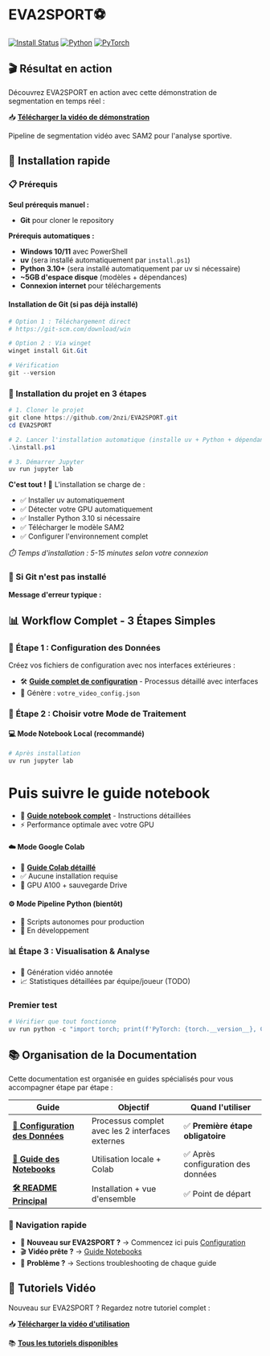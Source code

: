 # EVA2SPORT⚽

[![Install Status](https://img.shields.io/badge/install-automatic-green)](./install.ps1)
[![Python](https://img.shields.io/badge/python-3.10+-blue)](https://python.org)
[![PyTorch](https://img.shields.io/badge/pytorch-2.5+-orange)](https://pytorch.org)


## 🎬 Résultat en action

Découvrez EVA2SPORT en action avec cette démonstration de segmentation en temps réel :

📥 **[Télécharger la vidéo de démonstration](docs/VIDEO_EXEMPLE_GITHUB.mp4)**


Pipeline de segmentation vidéo avec SAM2 pour l'analyse sportive.

## 🚀 Installation rapide

### 📋 Prérequis

**Seul prérequis manuel :**
- **Git** pour cloner le repository

**Prérequis automatiques :**
- **Windows 10/11** avec PowerShell
- **uv** (sera installé automatiquement par `install.ps1`)
- **Python 3.10+** (sera installé automatiquement par uv si nécessaire)
- **~5GB d'espace disque** (modèles + dépendances)
- **Connexion internet** pour téléchargements

#### Installation de Git (si pas déjà installé)
```powershell
# Option 1 : Téléchargement direct
# https://git-scm.com/download/win

# Option 2 : Via winget
winget install Git.Git

# Vérification
git --version
```

### 🚀 Installation du projet en 3 étapes

```powershell
# 1. Cloner le projet
git clone https://github.com/2nzi/EVA2SPORT.git
cd EVA2SPORT

# 2. Lancer l'installation automatique (installe uv + Python + dépendances)
.\install.ps1

# 3. Démarrer Jupyter
uv run jupyter lab
```

**C'est tout !** 🎉 L'installation se charge de :
- ✅ Installer uv automatiquement
- ✅ Détecter votre GPU automatiquement  
- ✅ Installer Python 3.10 si nécessaire
- ✅ Télécharger le modèle SAM2
- ✅ Configurer l'environnement complet

*⏱️ Temps d'installation : 5-15 minutes selon votre connexion*

### 🚨 Si Git n'est pas installé

**Message d'erreur typique :**

## 📊 Workflow Complet - 3 Étapes Simples

### 🎯 **Étape 1 : Configuration des Données**
Créez vos fichiers de configuration avec nos interfaces extérieures :
- 🛠️ **[Guide complet de configuration](data/README.md)** - Processus détaillé avec interfaces
- 📄 Génère : `votre_video_config.json`

### 🚀 **Étape 2 : Choisir votre Mode de Traitement**

#### 💻 **Mode Notebook Local** (recommandé)

```powershell
# Après installation
uv run jupyter lab
```

# Puis suivre le guide notebook
- 📖 **[Guide notebook complet](notebook/README.md)** - Instructions détaillées
- ⚡ Performance optimale avec votre GPU

#### ☁️ **Mode Google Colab** 
- 📖 **[Guide Colab détaillé](notebook/README.md#mode-2--google-colab)**
- ✅ Aucune installation requise
- 🔄 GPU A100 + sauvegarde Drive

#### ⚙️ **Mode Pipeline Python** (bientôt)
- 🚧 Scripts autonomes pour production
- 🔄 En développement

### 📊 **Étape 3 : Visualisation & Analyse**
- 🎥 Génération vidéo annotée
- 📈 Statistiques détaillées par équipe/joueur (TODO)

### Premier test
```powershell
# Vérifier que tout fonctionne
uv run python -c "import torch; print(f'PyTorch: {torch.__version__}, CUDA: {torch.cuda.is_available()}')"
```

## 📚 Organisation de la Documentation

Cette documentation est organisée en guides spécialisés pour vous accompagner étape par étape :

| Guide | Objectif | Quand l'utiliser |
|-------|----------|------------------|
| **[📁 Configuration des Données](data/README.md)** | Processus complet avec les 2 interfaces externes | ✅ **Première étape obligatoire** |
| **[📔 Guide des Notebooks](notebook/README.md)** | Utilisation locale + Colab | ✅ Après configuration des données |
| **[🛠️ README Principal](README.md)** | Installation + vue d'ensemble | ✅ Point de départ |

### 🔄 Navigation rapide
- 🚀 **Nouveau sur EVA2SPORT ?** → Commencez ici puis [Configuration](data/README.md)
- 🎬 **Vidéo prête ?** → [Guide Notebooks](notebook/README.md)  
- 🐛 **Problème ?** → Sections troubleshooting de chaque guide



## 🎥 Tutoriels Vidéo

Nouveau sur EVA2SPORT ? Regardez notre tutoriel complet :

📥 **[Télécharger la vidéo d'utilisation](docs/DEMO_TRACKING.mp4)**

📚 **[Tous les tutoriels disponibles](docs/README.md)**
